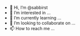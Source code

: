- 👋 Hi, I’m @sabbirst
- 👀 I’m interested in ...
- 🌱 I’m currently learning ...
- 💞️ I’m looking to collaborate on ...
- 📫 How to reach me ...

<!---
sabbirst/sabbirst is a ✨ special ✨ repository because its `README.md` (this file) appears on your GitHub profile.
You can click the Preview link to take a look at your changes.
--->
